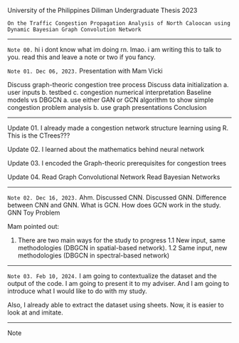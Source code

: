 University of the Philippines Diliman
Undergraduate Thesis 2023

`On the Traffic Congestion Propagation Analysis of North Caloocan using Dynamic Bayesian Graph Convolution Network`

---
`Note 00.`
	hi i dont know what im doing rn. lmao. 
	i am writing this to talk to you. read this and leave a note or two if you fancy.

`Note 01. Dec 06, 2023.`
Presentation with Mam Vicki

Discuss graph-theoric congestion tree process
Discuss data initialization
	a. user inputs
	b. testbed
	c. congestion numerical interpretation
Baseline models vs DBGCN
	a. use either GAN or GCN algorithm to show simple congestion problem analysis
	b. use graph presentations
Conclusion


---
Update 01. 
I already made a congestion network structure learning using R. This is the CTrees???

Update 02. 
I learned about the mathematics behind neural network

Update 03. 
I encoded the Graph-theoric prerequisites for congestion trees

Update 04.
Read Graph Convolutional Network
Read Bayesian Networks

---
`Note 02. Dec 16, 2023.`
Ahm. 
Discussed CNN.
Discussed GNN.
Difference between CNN and GNN. 
What is GCN. 
How does GCN work in the study.
GNN Toy Problem

Mam pointed out:
1. There are two main ways for the study to progress
	1.1 New input, same methodologies (DBGCN in spatial-based network).
	1.2 Same input, new methodologies (DBGCN in spectral-based network)
---

`Note 03. Feb 10, 2024.`
I am going to contextualize the dataset and the output of the code. I am going to present it to my adviser. And I am going to introduce what I would like to do with my study. 

Also, I already able to extract the dataset using sheets. Now, it is easier to look at and imitate. 

---

Note 